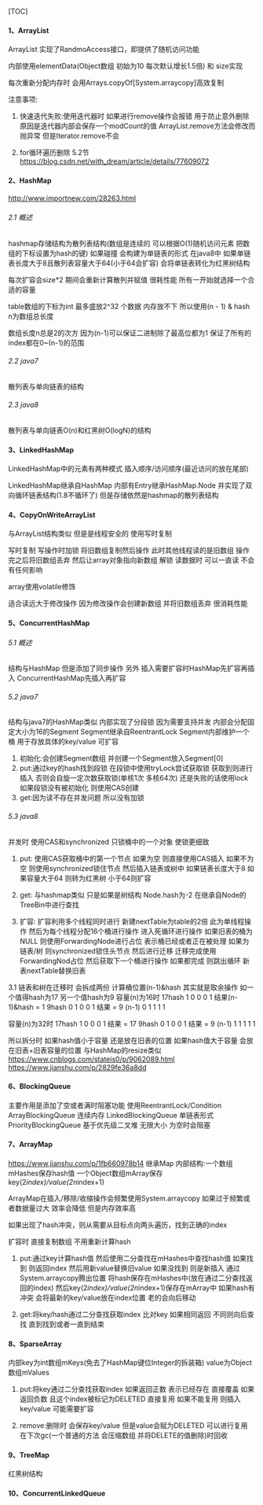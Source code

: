 
[TOC]


#### 1、ArrayList
ArrayList 实现了RandmoAccess接口，即提供了随机访问功能

内部使用elementData(Object数组 初始为10 每次默认增长1.5倍) 和 size实现

每次重新分配内存时 会用Arrays.copyOf[System.arraycopy]高效复制

注意事项:
1. 快速迭代失败:使用迭代器时 如果进行remove操作会报错 用于防止意外删除
原因是迭代器内部会保存一个modCount的值 ArrayList.remove方法会修改而抛异常 但是Iterator.remove不会

2. for循环遍历删除
5.2节 https://blog.csdn.net/with_dream/article/details/77609072

#### 2、HashMap
http://www.importnew.com/28263.html
###### 2.1 概述
hashmap存储结构为散列表结构(数组是连续的 可以根据O(1)随机访问元素 把数组的下标设置为hash的键) 如果碰撞 会构建为单链表的形式 在java8中 如果单链表长度大于8且散列表容量大于64(小于64会扩容) 会将单链表转化为红黑树结构

每次扩容会size*2 期间会重新计算散列并赋值 很耗性能 所有一开始就选择一个合适的容量

table数组的下标为int 最多盛放2^32 个数据 内存放不下 所以使用(n - 1) & hash  n为数组总长度

数组长度n总是2的次方 因为(n-1)可以保证二进制除了最高位都为1 保证了所有的index都在0~(n-1)的范围

###### 2.2 java7
散列表与单向链表的结构

###### 2.3 java8
散列表与单向链表O(n)和红黑树O(logN)的结构

#### 3、LinkedHashMap
LinkedHashMap中的元素有两种模式 插入顺序/访问顺序(最近访问的放在尾部)

LinkedHashMap继承自HashMap 内部有Entry继承HashMap.Node 并实现了双向循环链表结构(1.8不循环了) 但是存储依然是hashmap的散列表结构

#### 4、CopyOnWriteArrayList
与ArrayList结构类似 但是是线程安全的 使用写时复制

写时复制 写操作时加锁 将旧数组复制然后操作 此时其他线程读的是旧数组
操作完之后将旧数组丢弃 然后让array对象指向新数组 解锁
读数据时 可以一直读 不会有任何影响

array使用volatile修饰

适合读远大于修改操作 因为修改操作会创建新数组 并将旧数组丢弃 很消耗性能

#### 5、ConcurrentHashMap
###### 5.1 概述
结构与HashMap 但是添加了同步操作
另外 插入需要扩容时HashMap先扩容再插入 ConcurrentHashMap先插入再扩容

###### 5.2 java7
结构与java7的HashMap类似 内部实现了分段锁
因为需要支持并发 内部会分配固定大小为16的Segment Segment继承自ReentrantLock Segment内部维护一个桶 用于存放具体的key/value 可扩容

1. 初始化:会创建Segment数组 并创建一个Segment放入Segment[0]
2. put:通过key的hash找到段锁 在段锁中使用tryLock尝试获取锁 获取到则进行插入 否则会自旋一定次数获取锁(单核1次 多核64次) 还是失败的话使用lock
如果段锁没有被初始化 则使用CAS创建
3. get:因为读不存在并发问题 所以没有加锁

###### 5.3 java8
并发时 使用CAS和synchronized 只锁桶中的一个对象 使锁更细致

1. put:
使用CAS获取桶中的第一个节点 如果为空 则直接使用CAS插入
如果不为空 则使用synchronized锁住节点 然后插入链表或树中
如果链表长度大于8 如果容量大于64 则转为红黑树 小于64则扩容

2. get:
与hashmap类似 只是如果是树结构 Node.hash为-2 在继承自Node的TreeBin中进行查找

3. 扩容:
扩容利用多个线程同时进行
新建nextTable为table的2倍 此为单线程操作
然后为每个线程分配16个桶进行操作 进入死循环进行操作
如果旧表的桶为NULL 则使用ForwardingNode进行占位 表示桶已经或者正在被处理
如果为链表/树 则synchronized锁住头节点 然后进行迁移 迁移完成使用ForwardingNod占位 然后获取下一个桶进行操作
如果都完成 则跳出循环 新表nextTable替换旧表

3.1 链表和树在迁移时 会拆成两份 计算桶位置(n-1)&hash 其实就是取余操作
如一个值得hash为17 另一个值hash为9
容量(n)为16时
17hash  1 0 0 0 1 结果(n-1)&hash = 1
9hash   0 1 0 0 1 结果 = 9
(n-1)   0 1 1 1 1

容量(n)为32时
17hash  1 0 0 0 1 结果 = 17
9hash   0 1 0 0 1 结果 = 9
(n-1)   1 1 1 1 1

所以拆分时 如果hash值小于容量 还是放在旧表的位置
如果hash值大于容量 会放在旧表+旧表容量的位置
与HashMap的resize类似
https://www.cnblogs.com/stateis0/p/9062089.html
https://www.jianshu.com/p/2829fe36a8dd

#### 6、BlockingQueue
主要作用是添加了空或者满时阻塞功能 使用ReentrantLock/Condition
ArrayBlockingQueue 连续内存
LinkedBlockingQueue 单链表形式
PriorityBlockingQueue 基于优先级二叉堆 无限大小 为空时会阻塞

#### 7、ArrayMap
https://www.jianshu.com/p/1fb660978b14
继承Map 内部结构:一个数组mHashes保存hash值 一个Object数组mArray保存key(2*index)/value(2n*index+1)

ArrayMap在插入/移除/收缩操作会频繁使用System.arraycopy 如果过于频繁或者数据量过大 效率会降低 但是内存效率高

如果出现了hash冲突，则从需要从目标点向两头遍历，找到正确的index

扩容时 直接复制数组 不用重新计算hash

1. put:通过key计算hash值 然后使用二分查找在mHashes中查找hash值
如果找到 则返回index 然后用新value替换旧value
如果没找到 则是新插入 通过System.arraycopy腾出位置 将hash保存在mHashes中(放在通过二分查找返回的index)  然后key(2*index)/value(2n*index+1)保存在mArray中
如果hash有冲突 会将最新的key/value放在index位置 老的会向后移动

2. get:将key/hash通过二分查找获取index 比对key 如果相同返回 不同则向后查找 直到找到或者一直到结束

#### 8、SparseArray
内部key为int数组mKeys(免去了HashMap键位Integer的拆装箱) value为Object数组mValues

1. put:将key通过二分查找获取index 如果返回正数 表示已经存在 直接覆盖
如果返回负数 且这个index被标记为DELETED 直接复用
如果不能复用 则插入key/value 可能需要扩容

2. remove:删除时 会保存key/value 但是value会赋为DELETED 可以进行复用
在下次gc(一个普通的方法 会压缩数组 并将DELETE的值删除)时回收

#### 9、TreeMap
红黑树结构

#### 10、ConcurrentLinkedQueue